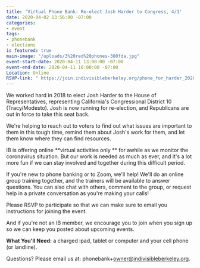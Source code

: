 ```yaml
---
title: 'Virtual Phone Bank: Re-elect Josh Harder to Congress, 4/1'
date: 2020-04-02 13:56:00 -07:00
categories:
- event
tags:
- phonebank
- elections
is featured: true
main-image: "/uploads/3%20red%20phones-380fda.jpg"
event-start-date: 2020-04-11 13:00:00 -07:00
event-end-date: 2020-04-11 16:00:00 -07:00
Location: Online
RSVP-link: " https://join.indivisibleberkeley.org/phone_for_harder_2020_04_11"
---
```


We worked hard in 2018 to elect Josh Harder to the House of Representatives, representing California's Congressional District 10 (Tracy/Modesto). Josh is now running for re-election, and Republicans are out in force to take this seat back.

We're helping to reach out to voters to find out what issues are important to them in this tough time, remind them about Josh's work for them, and let them know where they can find resources.

IB is offering online \*\*virtual activities only \*\* for awhile as we monitor the coronavirus situation. But our work is needed as much as ever, and it's a lot more fun if we can stay involved and together during this difficult period.

If you're new to phone banking or to Zoom, we'll help! We'll do an online group training together, and the trainers will be available to answer questions. You can also chat with others, comment to the group, or request help in a private conversation as you're making your calls!

Please RSVP to participate so that we can make sure to email you instructions for joining the event.

And if you're not an IB member, we encourage you to join when you sign up so we can keep you posted about upcoming events.

**What You'll Need:** a charged ipad, tablet or computer and your cell phone (or landline).

Questions? Please email us at: phonebank\+owner@indivisibleberkeley.org.